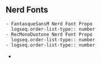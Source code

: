 ## Nerd Fonts
	- FantasqueSansM Nerd Font Propo
	  logseq.order-list-type:: number
	- RecMonoDuotone Nerd Font Propo
	  logseq.order-list-type:: number
	- logseq.order-list-type:: number
-